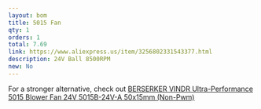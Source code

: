```yaml
---
layout: bom
title: 5015 Fan
qty: 1
orders: 1
total: 7.69
link: https://www.aliexpress.us/item/3256802331543377.html
description: 24V Ball 8500RPM
new: No
---
```


For a stronger alternative, check out [BERSERKER VINDR Ultra-Performance 5015 Blower Fan 24V 5015B-24V-A 50x15mm (Non-Pwm)](https://west3d.com/products/berserker-vindr-ulta-performance-5015-blower-fan-24v-5015b-24v-a-50x15mm?variant=43936071057620)